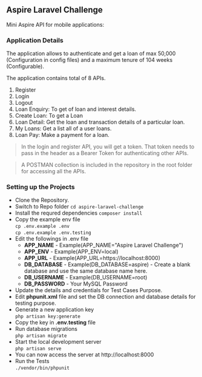 ## Aspire Laravel Challenge

Mini Aspire API for mobile applications:

### Application Details
The application allows to authenticate and get a loan of max 50,000 (Configuration in config files) and a maximum tenure of 104 weeks (Configurable).

The application contains total of 8 APIs.
1.  Register
2.  Login
3.  Logout
4.  Loan Enquiry: To get of loan and interest details.
5.  Create Loan: To get a Loan
6.  Loan Detail: Get the loan and transaction details of a particular loan.
7.  My Loans: Get a list all of a user loans.
8.  Loan Pay: Make a payment for a loan.

> In the login and register API, you will get a token. That token needs to pass in the header as a Bearer Token for authenticating other APIs.

> A POSTMAN collection is included in the repository in the root folder for accessing all the APIs.

### Setting up the Projects

- Clone the Repository.
- Switch to Repo folder
    `cd aspire-laravel-challenge`
- Install the requred dependencies
     `composer install`
- Copy the example env file
    <br>`cp .env.example .env`
    <br>`cp .env.example .env.testing`
- Edit the followings in .env file
  - **APP_NAME** - Example(APP_NAME="Aspire Laravel Challenge")
  - **APP_ENV** - Example(APP_ENV=local)
  - **APP_URL** - Example(APP_URL=https://localhost:8000)
  - **DB_DATABASE** - Example(DB_DATABASE=aspire) - Create a blank database and use the same database name here.
  - **DB_USERNAME** - Example(DB_USERNAME=root)
  - **DB_PASSWORD** - Your MySQL Password
- Update the details and credentials for Test Cases Purpose.
- Edit **phpunit.xml** file and set the DB connection and database details for testing purpose.
- Generate a new application key<br>
    `php artisan key:generate`
- Copy the key in **.env.testing** file<br>
- Run database migrations<br>
     `php artisan migrate`
- Start the local development server<br>
     `php artisan serve`
- You can now access the server at http://localhost:8000
- Run the Tests<br>
     `./vendor/bin/phpunit`
